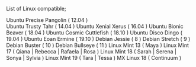List of Linux compatible;


Ubuntu Precise Pangolin ( 12.04 )  
Ubuntu Trusty Tahr ( 14.04 )
Ubuntu Xenial Xerus ( 16.04 )
Ubuntu Bionic Beaver ( 18.04 )
Ubuntu Cosmic Cuttlefish ( 18.10 )
Ubuntu Disco Dingo ( 19.04 )
Ubuntu Eoan Ermine  ( 19.10 )
Debian Jessie ( 8 )
Debian Stretch ( 9 )
Debian Buster ( 10 )
Debian Bullseye ( 11 )
Linux Mint 13 ( Maya )
Linux Mint 17 ( Qiana | Rebecca | Rafaela | Rosa )
Linux Mint 18 ( Sarah | Serena | Sonya | Sylvia )
Linux Mint 19 ( Tara | Tessa )
MX Linux 18 ( Continuum )
